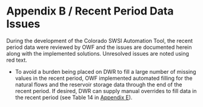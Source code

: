 # Appendix B / Recent Period Data Issues #

During the development of the Colorado SWSI Automation Tool,
the recent period data were reviewed by OWF and the issues are documented herein along with the implemented solutions.
Unresolved issues are noted using red text.

* To avoid a burden being placed on DWR to fill a large number of missing values in the recent period,
  OWF implemented automated filling for the natural flows and the reservoir storage data through the end of the recent period.
  If desired, DWR can supply manual overrides to fill data in the recent period (see Table 14 in
  [Appendix E](../appendix-e/current-water-year-data-issues.md)).
